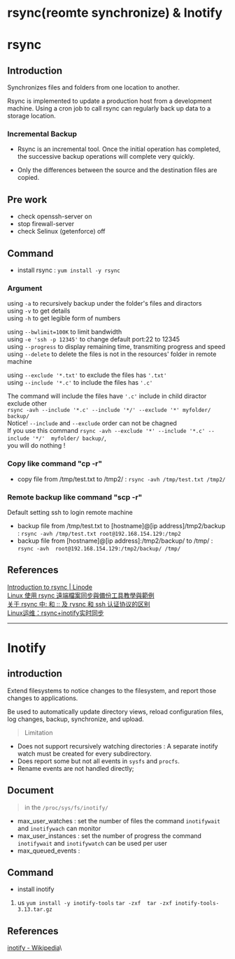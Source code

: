 # rsync(reomte synchronize) & Inotify

# rsync
## Introduction
Synchronizes files and folders from one location to another.

Rsync is implemented to update a production host from a development machine.
Using a cron job to call rsync can regularly back up data to a storage location.

### Incremental Backup
* Rsync is an incremental tool.
Once the initial operation has completed, the successive backup operations will complete very quickly.

* Only the differences between the source and the destination files are copied.

## Pre work
* check openssh-server on
* stop firewall-server 
* check Selinux (getenforce) off

## Command

* install rsync : `yum install -y rsync`

### Argument
using `-a` to recursively backup under the folder's files and diractors \
using `-v` to get details \
using `-h` to get legible form of numbers

using `--bwlimit=100K` to limit bandwidth\
using `-e 'ssh -p 12345'` to change default port:22 to 12345\
using `--progress` to display remaining time, transmiting progress and speed\
using `--delete` to delete the files is not in the resources' folder in remote machine

using `--exclude '*.txt'` to exclude the files has `'.txt'`\
using `--include '*.c'` to include the files has `'.c'`

The command will include the files have `'.c'` include in child diractor exclude other\
`rsync -avh --include '*.c' --include '*/' --exclude '*' myfolder/ backup/`\
Notice! `--include` and `--exclude` order can not be chagned\
If you use this command `rsync -avh --exclude '*' --include '*.c' --include '*/'  myfolder/ backup/`,\
you will do nothing !

### Copy like command "cp -r"
* copy file from /tmp/test.txt to /tmp2/ : `rsync -avh /tmp/test.txt /tmp2/`

### Remote backup like command "scp -r"
Default setting ssh to login remote machine
* backup file from /tmp/test.txt to [hostname]@[ip address]/tmp2/backup : `rsync -avh /tmp/test.txt root@192.168.154.129:/tmp2`
* backup file from [hostname]@[ip address]:/tmp2/backup/  to  /tmp/ : `rsync -avh  root@192.168.154.129:/tmp2/backup/ /tmp/`

## References
[Introduction to rsync | Linode](https://www.linode.com/docs/tools-reference/tools/introduction-to-rsync/)\
[Linux 使用 rsync 遠端檔案同步與備份工具教學與範例](https://blog.gtwang.org/linux/rsync-local-remote-file-synchronization-commands/)\
[关于 rsync 中: 和 :: 及 rysnc 和 ssh 认证协议的区别](https://cloud.tencent.com/developer/article/1043373)\
[Linux运维：rsync+inotify实时同步](https://segmentfault.com/a/1190000018096553)

---

# Inotify

## introduction
Extend filesystems to notice changes to the filesystem, and report those changes to applications.

Be used to automatically update directory views, reload configuration files, log changes, backup, synchronize, and upload.

> Limitation
* Does not support recursively watching directories :
A separate inotify watch must be created for every subdirectory.
* Does report some but not all events in `sysfs` and `procfs`.
* Rename events are not handled directly;

## Document
> in the `/proc/sys/fs/inotify/`
- max_user_watches : set the number of files the command `inotifywait` and `inotifywach` can monitor
- max_user_instances : set the number of progress the command `inotifywait` and `inotifywatch` can be used per user
- max_queued_events : 

## Command
* install inotify
1. us `yum install -y inotify-tools` 
 `tar -zxf  tar -zxf inotify-tools-3.13.tar.gz `

## References
[inotify - Wikipedia](https://en.wikipedia.org/wiki/Inotify)\